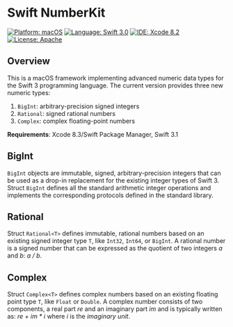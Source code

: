 # Swift NumberKit

<p>
<a href="https://developer.apple.com/osx/"><img src="https://img.shields.io/badge/Platform-macOS-blue.svg?style=flat" alt="Platform: macOS" /></a>
<a href="https://developer.apple.com/swift/"><img src="https://img.shields.io/badge/Language-Swift%203.0-green.svg?style=flat" alt="Language: Swift 3.0" /></a>
<a href="https://developer.apple.com/xcode/"><img src="https://img.shields.io/badge/IDE-Xcode%208.2-orange.svg?style=flat" alt="IDE: Xcode 8.2" /></a>
<a href="https://raw.githubusercontent.com/objecthub/swift-lispkit/master/LICENSE"><img src="http://img.shields.io/badge/License-Apache-lightgrey.svg?style=flat" alt="License: Apache" /></a>
</p>

## Overview

This is a macOS framework implementing advanced numeric data types for the Swift 3 programming
language. The current version provides three new numeric types:

  1. `BigInt`: arbitrary-precision signed integers
  2. `Rational`: signed rational numbers
  3. `Complex`: complex floating-point numbers

**Requirements**: Xcode 8.3/Swift Package Manager, Swift 3.1


## BigInt

`BigInt` objects are immutable, signed, arbitrary-precision integers that can be used as a
drop-in replacement for the existing integer types of Swift 3. Struct `BigInt` defines all
the standard arithmetic integer operations and implements the corresponding protocols defined
in the standard library.


## Rational

Struct `Rational<T>` defines immutable, rational numbers based on an existing signed integer
type `T`, like `Int32`, `Int64`, or `BigInt`. A rational number is a signed number that can
be expressed as the quotient of two integers _a_ and _b_: _a / b_.


## Complex

Struct `Complex<T>` defines complex numbers based on an existing floating point type `T`,
like `Float` or `Double`. A complex number consists of two components, a real part _re_
and an imaginary part _im_ and is typically written as: _re + im * i_ where _i_ is
the _imaginary unit_.
